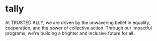 # tally
At TRUSTED ALLY, we are driven by the unwavering belief in equality, cooperation, and the power of collective action. Through our impactful programs, we're building a brighter and inclusive future for all.
